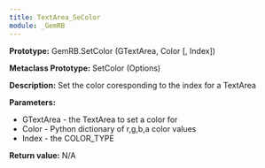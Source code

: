 ```yaml
---
title: TextArea_SeColor
module: _GemRB
---
```


**Prototype:** GemRB.SetColor (GTextArea, Color [, Index])

**Metaclass Prototype:** SetColor (Options)

**Description:** Set the color coresponding to the index for a TextArea

**Parameters:** 
  * GTextArea - the TextArea to set a color for
  * Color - Python dictionary of r,g,b,a color values
  * Index - the COLOR_TYPE

**Return value:** N/A

